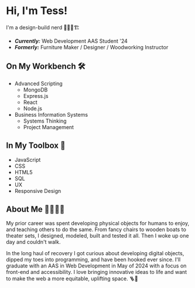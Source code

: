 # Hi, I'm Tess!

I'm a design-build nerd 🧑🏻‍💻🏗

- **_Currently:_** Web Development AAS Student '24
- **_Formerly:_** Furniture Maker / Designer / Woodworking Instructor

## On My Workbench 🛠

- Advanced Scripting
  - MongoDB
  - Express.js
  - React
  - Node.js
- Business Information Systems
  - Systems Thinking
  - Project Management

## In My Toolbox 🧰

- JavaScript
- CSS
- HTML5
- SQL
- UX
- Responsive Design

## About Me 🙋🏻🏳️‍🌈

My prior career was spent developing physical objects for humans to enjoy, and teaching others to do the same. From fancy chairs to wooden boats to theater sets, I designed, modeled, built and tested it all. Then I woke up one day and couldn't walk.

In the long haul of recovery I got curious about developing digital objects, dipped my toes into programming, and have been hooked ever since. I'll graduate with an AAS in Web Development in May of 2024 with a focus on front-end and accessibility. I love bringing innovative ideas to life and want to make the web a more equitable, uplifting space. 🪜🤲
